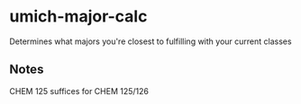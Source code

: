 # umich-major-calc
Determines what majors you're closest to fulfilling with your current classes

## Notes

CHEM 125 suffices for CHEM 125/126
